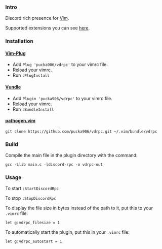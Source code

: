 ### Intro

Discord rich presence for [Vim](https://www.vim.org/).

Supported extensions you can see [here](doc/extensions).

### Installation

#### [Vim-Plug](https://github.com/junegunn/vim-plug)

* Add `Plug 'pucka906/vdrpc'` to your vimrc file.
* Reload your vimrc.
* Run `:PlugInstall`

#### [Vundle](https://github.com/VundleVim/Vundle.vim)

* Add `Plugin 'pucka906/vdrpc'` to your vimrc file.
* Reload your vimrc.
* Run `:BundleInstall`

#### [pathogen.vim](https://github.com/tpope/vim-pathogen)

```
git clone https://github.com/pucka906/vdrpc.git ~/.vim/bundle/vdrpc
```

### Build

Compile the main file in the plugin directory with the command:

`gcc -Llib main.c -ldiscord-rpc -o vdrpc-out`

### Usage

To start `:StartDiscordRpc`

To stop `:StopDiscordRpc`

To display the file size in bytes instead of the path to it, put this to your `.vimrc` file:

```vim
let g:vdrpc_filesize = 1
```

To automatically start the plugin, put this in your `.vimrc` file:

```vim
let g:vdrpc_autostart = 1
```
